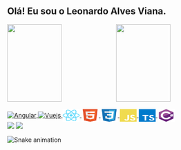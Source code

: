 ## Olá! Eu sou o Leonardo Alves Viana.
<div align="start">
  <a style="display: flex" href="https://github.com/leoalvesv">
  <img height="180em" width='50%' src="https://github-readme-stats.vercel.app/api?username=leoalvesv&show_icons=true&theme=react&include_all_commits=true&count_private=true"/>
  <img height="180em" width='50%' src="https://github-readme-stats.vercel.app/api/top-langs/?username=leoalvesv&layout=compact&langs_count=7&theme=react"/>
</div>
<div style="display: inline_block"><br>
  <img align="center" alt="Angular" height="30" width="40" src="https://cdn.jsdelivr.net/gh/devicons/devicon/icons/vuejs/vuejs-original.svg" />
  <img align="center" alt="Vuejs" height="30" width="40" src="https://cdn.jsdelivr.net/gh/devicons/devicon/icons/vuejs/vuejs-original.svg" />
  <img align="center" alt="React" height="30" width="40" src="https://raw.githubusercontent.com/devicons/devicon/master/icons/react/react-original.svg">
  <img align="center" alt="HTML" height="30" width="40" src="https://raw.githubusercontent.com/devicons/devicon/master/icons/html5/html5-original.svg">
  <img align="center" alt="CSS" height="30" width="40" src="https://raw.githubusercontent.com/devicons/devicon/master/icons/css3/css3-original.svg">
  <img align="center" alt="JS" height="30" width="40" src="https://raw.githubusercontent.com/devicons/devicon/master/icons/javascript/javascript-plain.svg">
  <img align="center" alt="TS" height="30" width="40" src="https://raw.githubusercontent.com/devicons/devicon/master/icons/typescript/typescript-plain.svg">
  <img align="center" alt="Csharp" height="30" width="40" src="https://raw.githubusercontent.com/devicons/devicon/master/icons/csharp/csharp-original.svg">
          
</div>
  
  ##
 
<div> 
  <a href = "mailto:leoalvesvianna@gmail.com"><img src="https://img.shields.io/badge/-Gmail-%23333?style=for-the-badge&logo=gmail&logoColor=white" target="_blank"></a>
  <a href="https://www.linkedin.com/in/leonardo-alves-viana-8770491b8/" target="_blank"><img src="https://img.shields.io/badge/-LinkedIn-%230077B5?style=for-the-badge&logo=linkedin&logoColor=white" target="_blank"></a> 
 
  ![Snake animation](https://github.com/leoalvesv/leoalvesv/blob/output/github-contribution-grid-snake.svg)
 
</div>
